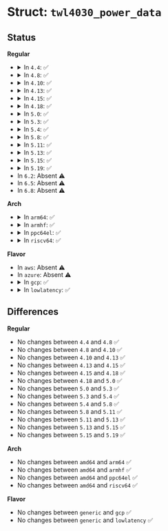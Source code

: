 # Struct: <code>twl4030_power_data</code>

## Status
<b>Regular</b>
<ul>
<li>
<details>
<summary>In <code>4.4</code>: ✅</summary>

```c
struct twl4030_power_data {
    struct twl4030_script **scripts;
    unsigned int num;
    struct twl4030_resconfig *resource_config;
    struct twl4030_resconfig *board_config;
    bool use_poweroff;
    bool ac_charger_quirk;
};
```
</details>
</li>
<li>
<details>
<summary>In <code>4.8</code>: ✅</summary>

```c
struct twl4030_power_data {
    struct twl4030_script **scripts;
    unsigned int num;
    struct twl4030_resconfig *resource_config;
    struct twl4030_resconfig *board_config;
    bool use_poweroff;
    bool ac_charger_quirk;
};
```
</details>
</li>
<li>
<details>
<summary>In <code>4.10</code>: ✅</summary>

```c
struct twl4030_power_data {
    struct twl4030_script **scripts;
    unsigned int num;
    struct twl4030_resconfig *resource_config;
    struct twl4030_resconfig *board_config;
    bool use_poweroff;
    bool ac_charger_quirk;
};
```
</details>
</li>
<li>
<details>
<summary>In <code>4.13</code>: ✅</summary>

```c
struct twl4030_power_data {
    struct twl4030_script **scripts;
    unsigned int num;
    struct twl4030_resconfig *resource_config;
    struct twl4030_resconfig *board_config;
    bool use_poweroff;
    bool ac_charger_quirk;
};
```
</details>
</li>
<li>
<details>
<summary>In <code>4.15</code>: ✅</summary>

```c
struct twl4030_power_data {
    struct twl4030_script **scripts;
    unsigned int num;
    struct twl4030_resconfig *resource_config;
    struct twl4030_resconfig *board_config;
    bool use_poweroff;
    bool ac_charger_quirk;
};
```
</details>
</li>
<li>
<details>
<summary>In <code>4.18</code>: ✅</summary>

```c
struct twl4030_power_data {
    struct twl4030_script **scripts;
    unsigned int num;
    struct twl4030_resconfig *resource_config;
    struct twl4030_resconfig *board_config;
    bool use_poweroff;
    bool ac_charger_quirk;
};
```
</details>
</li>
<li>
<details>
<summary>In <code>5.0</code>: ✅</summary>

```c
struct twl4030_power_data {
    struct twl4030_script **scripts;
    unsigned int num;
    struct twl4030_resconfig *resource_config;
    struct twl4030_resconfig *board_config;
    bool use_poweroff;
    bool ac_charger_quirk;
};
```
</details>
</li>
<li>
<details>
<summary>In <code>5.3</code>: ✅</summary>

```c
struct twl4030_power_data {
    struct twl4030_script **scripts;
    unsigned int num;
    struct twl4030_resconfig *resource_config;
    struct twl4030_resconfig *board_config;
    bool use_poweroff;
    bool ac_charger_quirk;
};
```
</details>
</li>
<li>
<details>
<summary>In <code>5.4</code>: ✅</summary>

```c
struct twl4030_power_data {
    struct twl4030_script **scripts;
    unsigned int num;
    struct twl4030_resconfig *resource_config;
    struct twl4030_resconfig *board_config;
    bool use_poweroff;
    bool ac_charger_quirk;
};
```
</details>
</li>
<li>
<details>
<summary>In <code>5.8</code>: ✅</summary>

```c
struct twl4030_power_data {
    struct twl4030_script **scripts;
    unsigned int num;
    struct twl4030_resconfig *resource_config;
    struct twl4030_resconfig *board_config;
    bool use_poweroff;
    bool ac_charger_quirk;
};
```
</details>
</li>
<li>
<details>
<summary>In <code>5.11</code>: ✅</summary>

```c
struct twl4030_power_data {
    struct twl4030_script **scripts;
    unsigned int num;
    struct twl4030_resconfig *resource_config;
    struct twl4030_resconfig *board_config;
    bool use_poweroff;
    bool ac_charger_quirk;
};
```
</details>
</li>
<li>
<details>
<summary>In <code>5.13</code>: ✅</summary>

```c
struct twl4030_power_data {
    struct twl4030_script **scripts;
    unsigned int num;
    struct twl4030_resconfig *resource_config;
    struct twl4030_resconfig *board_config;
    bool use_poweroff;
    bool ac_charger_quirk;
};
```
</details>
</li>
<li>
<details>
<summary>In <code>5.15</code>: ✅</summary>

```c
struct twl4030_power_data {
    struct twl4030_script **scripts;
    unsigned int num;
    struct twl4030_resconfig *resource_config;
    struct twl4030_resconfig *board_config;
    bool use_poweroff;
    bool ac_charger_quirk;
};
```
</details>
</li>
<li>
<details>
<summary>In <code>5.19</code>: ✅</summary>

```c
struct twl4030_power_data {
    struct twl4030_script **scripts;
    unsigned int num;
    struct twl4030_resconfig *resource_config;
    struct twl4030_resconfig *board_config;
    bool use_poweroff;
    bool ac_charger_quirk;
};
```
</details>
</li>
<li>
In <code>6.2</code>: Absent ⚠️
</li>
<li>
In <code>6.5</code>: Absent ⚠️
</li>
<li>
In <code>6.8</code>: Absent ⚠️
</li>
</ul>
<b>Arch</b>
<ul>
<li>
<details>
<summary>In <code>arm64</code>: ✅</summary>

```c
struct twl4030_power_data {
    struct twl4030_script **scripts;
    unsigned int num;
    struct twl4030_resconfig *resource_config;
    struct twl4030_resconfig *board_config;
    bool use_poweroff;
    bool ac_charger_quirk;
};
```
</details>
</li>
<li>
<details>
<summary>In <code>armhf</code>: ✅</summary>

```c
struct twl4030_power_data {
    struct twl4030_script **scripts;
    unsigned int num;
    struct twl4030_resconfig *resource_config;
    struct twl4030_resconfig *board_config;
    bool use_poweroff;
    bool ac_charger_quirk;
};
```
</details>
</li>
<li>
<details>
<summary>In <code>ppc64el</code>: ✅</summary>

```c
struct twl4030_power_data {
    struct twl4030_script **scripts;
    unsigned int num;
    struct twl4030_resconfig *resource_config;
    struct twl4030_resconfig *board_config;
    bool use_poweroff;
    bool ac_charger_quirk;
};
```
</details>
</li>
<li>
<details>
<summary>In <code>riscv64</code>: ✅</summary>

```c
struct twl4030_power_data {
    struct twl4030_script **scripts;
    unsigned int num;
    struct twl4030_resconfig *resource_config;
    struct twl4030_resconfig *board_config;
    bool use_poweroff;
    bool ac_charger_quirk;
};
```
</details>
</li>
</ul>
<b>Flavor</b>
<ul>
<li>
In <code>aws</code>: Absent ⚠️
</li>
<li>
In <code>azure</code>: Absent ⚠️
</li>
<li>
<details>
<summary>In <code>gcp</code>: ✅</summary>

```c
struct twl4030_power_data {
    struct twl4030_script **scripts;
    unsigned int num;
    struct twl4030_resconfig *resource_config;
    struct twl4030_resconfig *board_config;
    bool use_poweroff;
    bool ac_charger_quirk;
};
```
</details>
</li>
<li>
<details>
<summary>In <code>lowlatency</code>: ✅</summary>

```c
struct twl4030_power_data {
    struct twl4030_script **scripts;
    unsigned int num;
    struct twl4030_resconfig *resource_config;
    struct twl4030_resconfig *board_config;
    bool use_poweroff;
    bool ac_charger_quirk;
};
```
</details>
</li>
</ul>

## Differences
<b>Regular</b>
<ul>
<li>
No changes between <code>4.4</code> and <code>4.8</code> ✅
</li>
<li>
No changes between <code>4.8</code> and <code>4.10</code> ✅
</li>
<li>
No changes between <code>4.10</code> and <code>4.13</code> ✅
</li>
<li>
No changes between <code>4.13</code> and <code>4.15</code> ✅
</li>
<li>
No changes between <code>4.15</code> and <code>4.18</code> ✅
</li>
<li>
No changes between <code>4.18</code> and <code>5.0</code> ✅
</li>
<li>
No changes between <code>5.0</code> and <code>5.3</code> ✅
</li>
<li>
No changes between <code>5.3</code> and <code>5.4</code> ✅
</li>
<li>
No changes between <code>5.4</code> and <code>5.8</code> ✅
</li>
<li>
No changes between <code>5.8</code> and <code>5.11</code> ✅
</li>
<li>
No changes between <code>5.11</code> and <code>5.13</code> ✅
</li>
<li>
No changes between <code>5.13</code> and <code>5.15</code> ✅
</li>
<li>
No changes between <code>5.15</code> and <code>5.19</code> ✅
</li>
</ul>
<b>Arch</b>
<ul>
<li>
No changes between <code>amd64</code> and <code>arm64</code> ✅
</li>
<li>
No changes between <code>amd64</code> and <code>armhf</code> ✅
</li>
<li>
No changes between <code>amd64</code> and <code>ppc64el</code> ✅
</li>
<li>
No changes between <code>amd64</code> and <code>riscv64</code> ✅
</li>
</ul>
<b>Flavor</b>
<ul>
<li>
No changes between <code>generic</code> and <code>gcp</code> ✅
</li>
<li>
No changes between <code>generic</code> and <code>lowlatency</code> ✅
</li>
</ul>
